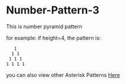 # Number-Pattern-3

This is number pyramid pattern

for example: if height=4, the pattern is:

```
   1 
  1 1 
 1 1 1 
1 1 1 1
```


you can also view other Asterisk Patterns [Here](https://github.com/Annas-Furquan-Pasha?tab=repositories)
